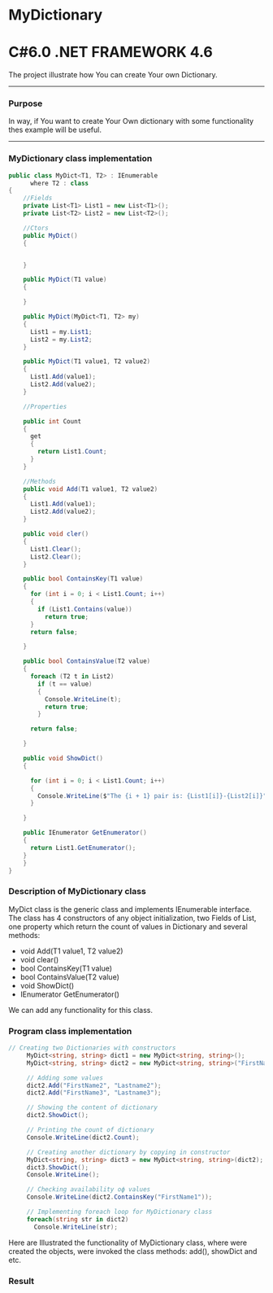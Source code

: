 
# MyDictionary
# C#6.0  .NET FRAMEWORK 4.6

The project illustrate how You can create Your own Dictionary.

----

### Purpose
In way, if You want to create Your Own dictionary with some functionality thes example will be useful.

----

### MyDictionary class implementation
```c#
public class MyDict<T1, T2> : IEnumerable
      where T2 : class
{
    //Fields
    private List<T1> List1 = new List<T1>();
    private List<T2> List2 = new List<T2>();

    //Ctors
    public MyDict()
    {


    }

    public MyDict(T1 value) 
    {

    }

    public MyDict(MyDict<T1, T2> my)
    {
      List1 = my.List1;
      List2 = my.List2;
    }

    public MyDict(T1 value1, T2 value2)
    {
      List1.Add(value1);
      List2.Add(value2);
    }

    //Properties

    public int Count
    {
      get
      {
        return List1.Count;
      }
    }

    //Methods
    public void Add(T1 value1, T2 value2)
    {
      List1.Add(value1);
      List2.Add(value2);
    }

    public void cler()
    {
      List1.Clear();
      List2.Clear();
    }

    public bool ContainsKey(T1 value)
    {
      for (int i = 0; i < List1.Count; i++)
      {
        if (List1.Contains(value))
          return true;
      }
      return false;

    }

    public bool ContainsValue(T2 value)
    {
      foreach (T2 t in List2)
        if (t == value)
        {
          Console.WriteLine(t);
          return true;
        }

      return false;

    }

    public void ShowDict()
    {

      for (int i = 0; i < List1.Count; i++)
      {
        Console.WriteLine($"The {i + 1} pair is: {List1[i]}-{List2[i]}");
      }

    }

    public IEnumerator GetEnumerator()
    {
      return List1.GetEnumerator();
    }   
    }
}

```

### Description of MyDictionary class
MyDict class is the generic class and implements IEnumerable interface.
The class has 4 constructors of any object initialization,  two Fields of List, one property which return the count of values in Dictionary and several methods:

  - void Add(T1 value1, T2 value2)
  - void clear()
  - bool ContainsKey(T1 value)
  - bool ContainsValue(T2 value)
  - void ShowDict()
  - IEnumerator GetEnumerator()
  
 
 We can add any functionality for this class.
 
 ### Program class implementation 
 ```c#
 // Creating two Dictionaries with constructors
      MyDict<string, string> dict1 = new MyDict<string, string>();
      MyDict<string, string> dict2 = new MyDict<string, string>("FirstName1", "Lastname1");

      // Adding some values
      dict2.Add("FirstName2", "Lastname2");
      dict2.Add("FirstName3", "Lastname3");

      // Showing the content of dictionary
      dict2.ShowDict();

      // Printing the count of dictionary
      Console.WriteLine(dict2.Count);

      // Creating another dictionary by copying in constructor 
      MyDict<string, string> dict3 = new MyDict<string, string>(dict2);
      dict3.ShowDict();
      Console.WriteLine();

      // Checking availability оф values
      Console.WriteLine(dict2.ContainsKey("FirstName1"));

      // Implementing foreach loop for MyDictionary class
      foreach(string str in dict2)
        Console.WriteLine(str);
 ```
Here are Illustrated the functionality of MyDictionary class, where were created the objects, were invoked the class methods: add(), showDict and etc.

### Result

```c#

```
